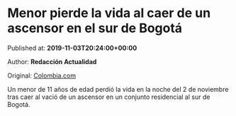 
# Menor pierde la vida al caer de un ascensor en el sur de Bogotá

Published at: **2019-11-03T20:24:00+00:00**

Author: **Redacción Actualidad**

Original: [Colombia.com](https://www.colombia.com/actualidad/nacionales/menor-pierde-la-vida-al-caer-de-un-ascensor-en-el-sur-de-bogota-246411)

Un menor de 11 años de edad perdió la vida en la noche del 2 de noviembre tras caer al vació de un ascensor en un conjunto residencial al sur de Bogotá.
